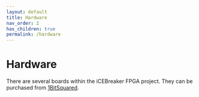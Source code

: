 ```yaml
---
layout: default
title: Hardware
nav_order: 2
has_children: true
permalink: /hardware
---
```


# Hardware

There are several boards within the iCEBreaker FPGA project. They can be purchased from [1BitSquared](https://1bitsquared.com/collections/fpga).
